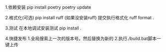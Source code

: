 1.依赖安装
pip install poetry
poetry update

2.格式化(可选)
pip install ruff (如果没安装ruff)
提交执行格式化
ruff format . 

3.测试
在本地调试安装测试
pip install . 

4.快捷发布
1.全局搜索上一次的版本号。然后替换为新的
2.执行./build.bat脚本一键上传

